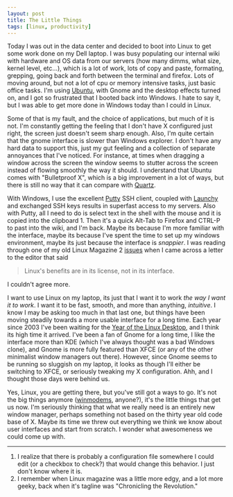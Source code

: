 ```yaml
--- 
layout: post
title: The Little Things
tags: [linux, productivity]
---
```


Today I was out in the data center and decided to boot into Linux to get some work done on my Dell laptop. I was busy populating our internal wiki with hardware and OS data from our servers (how many dimms, what size, kernel level, etc...), which is a lot of work, lots of copy and paste, formating, grepping, going back and forth between the terminal and firefox. Lots of moving around, but not a lot of cpu or memory intensive tasks, just basic office tasks. I'm using [Ubuntu][1], with Gnome and the desktop effects turned on, and I got so frustrated that I booted back into Windows. I hate to say it, but I was able to get more done in Windows today than I could in Linux.

Some of that is my fault, and the choice of applications, but much of it is not. I'm constantly getting the feeling that I don't have X configured just right, the screen just doesn't seem sharp enough. Also, I'm quite certain that the gnome interface is slower than Windows explorer. I don't have any hard data to support this, just my gut feeling and a collection of separate annoyances that I've noticed. For instance, at times when dragging a window across the screen the window seems to stutter across the screen instead of flowing smoothly the way it should. I understand that Ubuntu comes with "Bulletproof X", which is a big improvement in a lot of ways, but there is still no way that it can compare with [Quartz][2].
  
With Windows, I use the excellent [Putty][3] SSH client, coupled with [Launchy][4] and exchanged SSH keys results in superfast access to my servers. Also with Putty, all I need to do is select text in the shell with the mouse and it is copied into the clipboard 1. Then it's a quick Alt-Tab to Firefox and CTRL-P to past into the wiki, and I'm back. Maybe its because I'm more familiar with the interface, maybe its because I've spent the time to set up my windows environment, maybe its just because the interface is _snappier_. I was reading through one of my old Linux Magazine 2 [issues][5] when I came across a letter to the editor that said
 
> Linux's benefits are in its license, not in its interface.

I couldn't agree more.

I want to use Linux on my laptop, its just that I want it to work _the way I want it to work_. I want it to be fast, smooth, and more than anything, _intuitive_. I know I may be asking too much in that last one, but things have been moving steadily towards a more usable interface for a long time. Each year since 2003 I've been waiting for the [Year of the Linux Desktop][6], and I think its high time it arrived. I've been a fan of Gnome for a long time, I like the interface more than KDE (which I've always thought was a bad Windows clone), and Gnome is more fully featured than XFCE (or any of the other minimalist window managers out there). However, since Gnome seems to be running so sluggish on my laptop, it looks as though I'll either be switching to XFCE, or seriously tweaking my X configuration. Ahh, and I thought those days were behind us.
  
Yes, Linux, you are getting there, but you've still got a ways to go. It's not the big things anymore ([winmodems][7], anyone?), it's the little things that get us now. I'm seriously thinking that what we really need is an entirely new window manager, perhaps something not based on the thirty year old code base of X. Maybe its time we threw out everything we think we know about user interfaces and start from scratch. I wonder what awesomeness we could come up with.

* * *

1. I realize that there is probably a configuration file somewhere I could edit (or a checkbox to check?) that would change this behavior. I just don't know where it is.
2. I remember when Linux magazine was a little more edgy, and a lot more geeky, back when it's tagline was "Chronicling the Revolution."


[1]: http://www.ubuntu.com/
[2]: http://en.wikipedia.org/wiki/Quartz_%28graphics_layer%29
[3]: http://www.chiark.greenend.org.uk/~sgtatham/putty/
[4]: http://www.launchy.net/
[5]: http://www.linux-mag.com/channel/back-issues/december2002
[6]: http://www.linux-mag.com/id/1351
[7]: http://en.wikipedia.org/wiki/Softmodem

